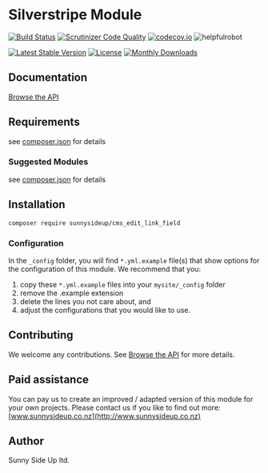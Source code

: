 # Silverstripe  Module
[![Build Status](https://travis-ci.org/sunnysideup/silverstripe-silverstripe-cms_edit_link_field.svg?branch=master)](https://travis-ci.org/sunnysideup/silverstripe-silverstripe-cms_edit_link_field)
[![Scrutinizer Code Quality](https://scrutinizer-ci.com/g/sunnysideup/silverstripe-silverstripe-cms_edit_link_field/badges/quality-score.png?b=master)](https://scrutinizer-ci.com/g/sunnysideup/silverstripe-silverstripe-cms_edit_link_field/?branch=master)
[![codecov.io](https://codecov.io/github/sunnysideup/silverstripe-silverstripe-cms_edit_link_field/coverage.svg?branch=master)](https://codecov.io/github/sunnysideup/silverstripe-silverstripe-cms_edit_link_field?branch=master)
![helpfulrobot](https://helpfulrobot.io/sunnysideup/silverstripe-cms_edit_link_field/badge)

[![Latest Stable Version](https://poser.pugx.org/sunnysideup/silverstripe-cms_edit_link_field/version)](https://packagist.org/packages/sunnysideup/silverstripe-cms_edit_link_field)
[![License](https://poser.pugx.org/sunnysideup/silverstripe-cms_edit_link_field/license)](https://packagist.org/packages/sunnysideup/silverstripe-cms_edit_link_field)
[![Monthly Downloads](https://poser.pugx.org/sunnysideup/silverstripe-cms_edit_link_field/d/monthly)](https://packagist.org/packages/sunnysideup/silverstripe-cms_edit_link_field)


## Documentation

[Browse the API](docs/en/index.xhtml)

## Requirements


see [composer.json](composer.json) for details

### Suggested Modules

see [composer.json](composer.json) for details


## Installation

```
composer require sunnysideup/cms_edit_link_field
```

### Configuration

In the `_config` folder, you will find `*.yml.example` file(s) that show options for
the configuration of this module. We recommend that you:

  1. copy these `*.yml.example` files into your
`mysite/_config` folder
  2. remove the .example extension
  3. delete the lines you not care about, and
  4. adjust the configurations that you would like to use.


## Contributing

We welcome any contributions. See [Browse the API](CONTRIBUTING.md) for more details.

## Paid assistance

You can pay us to create an improved / adapted version of this module for your own projects.  Please contact us if you like to find out more: [www.sunnysideup.co.nz](http://www.sunnysideup.co.nz)

## Author

Sunny Side Up ltd.
